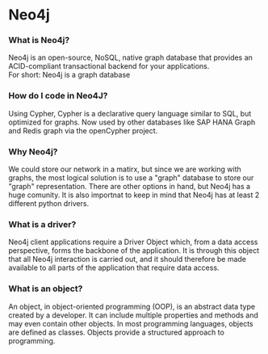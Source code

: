 # Neo4j
### What is Neo4j?
Neo4j is an open-source, NoSQL, native graph database that provides an ACID-compliant transactional backend for your applications. <br> For short:  Neo4j is a graph database
### How do I code in Neo4J?
Using Cypher, Cypher is a declarative query language similar to SQL, but optimized for graphs. Now used by other databases like SAP HANA Graph and Redis graph via the openCypher project.
### Why Neo4j?
We could store our network in a matirx, but since we are working with graphs, the most logical solution is to use a "graph" database to store our "graph" representation.
There are other options in hand, but Neo4j has a huge comunity. It is also importnat to keep in mind that Neo4j has at least 2 different python drivers.
### What is a driver?
Neo4j client applications require a Driver Object which, from a data access perspective, forms the backbone of the application. It is through this object that all Neo4j interaction is carried out, and it should therefore be made available to all parts of the application that require data access.
### What is an object?
An object, in object-oriented programming (OOP), is an abstract data type created by a developer. It can include multiple properties and methods and may even contain other objects. In most programming languages, objects are defined as classes.
Objects provide a structured approach to programming. 
